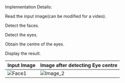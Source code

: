 Implementation Details:

Read the input image(can be modified for a video).

Detect the faces. 

Detect the eyes.

Obtain the centre of the eyes.

Display the result.

| Input Image | Image after detecting Eye centre |
|------------|-------------|
| ![Face1](https://user-images.githubusercontent.com/59498809/149630503-aa30ea9d-3946-410d-9799-9d5fca1a3e97.jpg) | ![Image_2](https://user-images.githubusercontent.com/59498809/149630520-a2e36383-5c27-4c13-89d3-edf3d533439f.jpg) |



